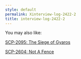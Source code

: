 ```yaml
---
style: default
permalink: Xinterview-log-2422-2
title: interview-log-2422-2
---
```

You may also like:

[SCP-2095: The Siege of Gyaros](http://scp-wiki.net/scp-2095)

[SCP-2604: Not A Fence](http://scp-wiki.net/scp-2604)
